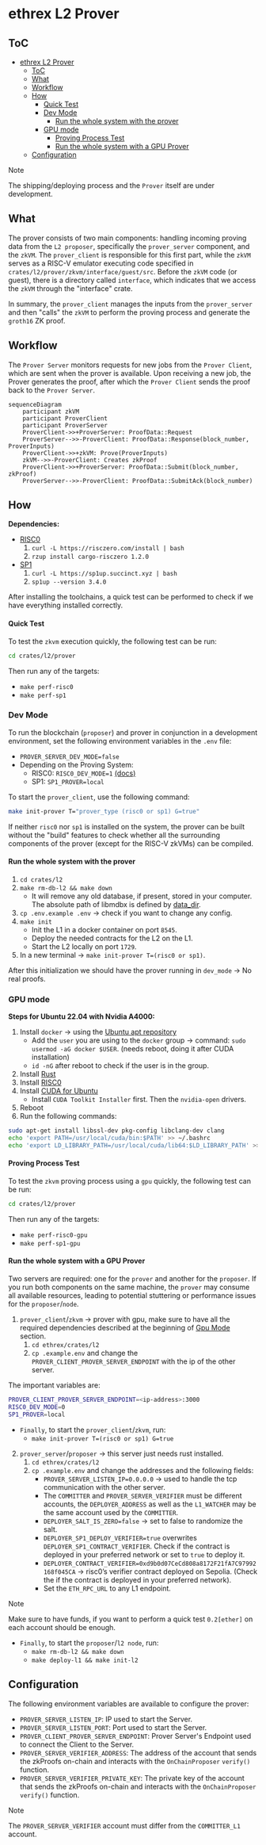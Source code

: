 # ethrex L2 Prover

## ToC

- [ethrex L2 Prover](#ethrex-l2-prover)
  - [ToC](#toc)
  - [What](#what)
  - [Workflow](#workflow)
  - [How](#how)
      - [Quick Test](#quick-test)
    - [Dev Mode](#dev-mode)
      - [Run the whole system with the prover](#run-the-whole-system-with-the-prover)
    - [GPU mode](#gpu-mode)
      - [Proving Process Test](#proving-process-test)
      - [Run the whole system with a GPU Prover](#run-the-whole-system-with-a-gpu-prover)
  - [Configuration](#configuration)

>[!NOTE]
> The shipping/deploying process and the `Prover` itself are under development.

## What

The prover consists of two main components: handling incoming proving data from the `L2 proposer`, specifically the `prover_server` component, and the `zkVM`. The `prover_client` is responsible for this first part, while the `zkVM` serves as a RISC-V emulator executing code specified in `crates/l2/prover/zkvm/interface/guest/src`.
Before the `zkVM` code (or guest), there is a directory called `interface`, which indicates that we access the `zkVM` through the "interface" crate.

In summary, the `prover_client` manages the inputs from the `prover_server` and then "calls" the `zkVM` to perform the proving process and generate the `groth16` ZK proof.

## Workflow

The `Prover Server` monitors requests for new jobs from the `Prover Client`, which are sent when the prover is available. Upon receiving a new job, the Prover generates the proof, after which the `Prover Client` sends the proof back to the `Prover Server`.

```mermaid
sequenceDiagram
    participant zkVM
    participant ProverClient
    participant ProverServer
    ProverClient->>+ProverServer: ProofData::Request
    ProverServer-->>-ProverClient: ProofData::Response(block_number, ProverInputs)
    ProverClient->>+zkVM: Prove(ProverInputs)
    zkVM-->>-ProverClient: Creates zkProof
    ProverClient->>+ProverServer: ProofData::Submit(block_number, zkProof)
    ProverServer-->>-ProverClient: ProofData::SubmitAck(block_number)
```

## How

**Dependencies:**
- [RISC0](https://dev.risczero.com/api/zkvm/install)
   1. `curl -L https://risczero.com/install | bash`
   2. `rzup install cargo-risczero 1.2.0`
- [SP1](https://docs.succinct.xyz/docs/sp1/introduction)
   1. `curl -L https://sp1up.succinct.xyz | bash`
   2. `sp1up --version 3.4.0`

After installing the toolchains, a quick test can be performed to check if we have everything installed correctly.

#### Quick Test

To test the `zkvm` execution quickly, the following test can be run:

```sh
cd crates/l2/prover
```

Then run any of the targets:
- `make perf-risc0`
- `make perf-sp1`

### Dev Mode

To run the blockchain (`proposer`) and prover in conjunction in a development environment, set the following environment variables in the `.env` file:
- `PROVER_SERVER_DEV_MODE=false`
- Depending on the Proving System:
  - RISC0: `RISC0_DEV_MODE=1` [(docs)](https://dev.risczero.com/api/generating-proofs/dev-mode)
  - SP1: `SP1_PROVER=local`

To start the `prover_client`, use the following command:

```sh
make init-prover T="prover_type (risc0 or sp1) G=true"
```

If neither `risc0` nor `sp1` is installed on the system, the prover can be built without the "build" features to check whether all the surrounding components of the prover (except for the RISC-V zkVMs) can be compiled.

#### Run the whole system with the prover

1. `cd crates/l2`
2. `make rm-db-l2 && make down`
   - It will remove any old database, if present, stored in your computer. The absolute path of libmdbx is defined by [data_dir](https://docs.rs/dirs/latest/dirs/fn.data_dir.html).
3. `cp .env.example .env` &rarr; check if you want to change any config.
4. `make init`
   - Init the L1 in a docker container on port `8545`.
   - Deploy the needed contracts for the L2 on the L1.
   - Start the L2 locally on port `1729`.
5. In a new terminal &rarr; `make init-prover T=(risc0 or sp1)`.

After this initialization we should have the prover running in `dev_mode` &rarr; No real proofs.

### GPU mode

**Steps for Ubuntu 22.04 with Nvidia A4000:**

1. Install `docker` &rarr; using the [Ubuntu apt repository](https://docs.docker.com/engine/install/ubuntu/#install-using-the-repository)
   - Add the `user` you are using to the `docker` group &rarr; command: `sudo usermod -aG docker $USER`. (needs reboot, doing it after CUDA installation)
   - `id -nG` after reboot to check if the user is in the group.
2. Install [Rust](https://www.rust-lang.org/tools/install)
3. Install [RISC0](https://dev.risczero.com/api/zkvm/install)
4. Install [CUDA for Ubuntu](https://developer.nvidia.com/cuda-downloads?target_os=Linux&target_arch=x86_64&Distribution=Ubuntu&target_version=22.04&target_type=deb_local)
   - Install `CUDA Toolkit Installer` first. Then the `nvidia-open` drivers.
5. Reboot
6. Run the following commands:

```sh
sudo apt-get install libssl-dev pkg-config libclang-dev clang
echo 'export PATH=/usr/local/cuda/bin:$PATH' >> ~/.bashrc
echo 'export LD_LIBRARY_PATH=/usr/local/cuda/lib64:$LD_LIBRARY_PATH' >> ~/.bashrc
```

#### Proving Process Test

To test the `zkvm` proving process using a `gpu` quickly, the following test can be run:

```sh
cd crates/l2/prover
```

Then run any of the targets:
- `make perf-risc0-gpu`
- `make perf-sp1-gpu`

#### Run the whole system with a GPU Prover

Two servers are required: one for the `prover` and another for the `proposer`. If you run both components on the same machine, the `prover` may consume all available resources, leading to potential stuttering or performance issues for the `proposer`/`node`.

1. `prover_client`/`zkvm` &rarr; prover with gpu, make sure to have all the required dependencies described at the beginning of [Gpu Mode](#gpu-mode) section.
    1. `cd ethrex/crates/l2`
    2. `cp .example.env` and change the `PROVER_CLIENT_PROVER_SERVER_ENDPOINT` with the ip of the other server.

The important variables are:

```sh
PROVER_CLIENT_PROVER_SERVER_ENDPOINT=<ip-address>:3000
RISC0_DEV_MODE=0
SP1_PROVER=local
```

- `Finally`, to start the `prover_client`/`zkvm`, run:
   - `make init-prover T=(risc0 or sp1) G=true`

2. `prover_server`/`proposer` &rarr; this server just needs rust installed.
    1. `cd ethrex/crates/l2`
    2. `cp .example.env` and change the addresses and the following fields:
       - `PROVER_SERVER_LISTEN_IP=0.0.0.0` &rarr; used to handle the tcp communication with the other server.
       - The `COMMITTER` and `PROVER_SERVER_VERIFIER` must be different accounts, the `DEPLOYER_ADDRESS` as well as the `L1_WATCHER` may be the same account used by the `COMMITTER`.
       - `DEPLOYER_SALT_IS_ZERO=false` &rarr; set to false to randomize the salt.
       - `DEPLOYER_SP1_DEPLOY_VERIFIER=true` overwrites `DEPLOYER_SP1_CONTRACT_VERIFIER`. Check if the contract is deployed in your preferred network or set to `true` to deploy it.
       - `DEPLOYER_CONTRACT_VERIFIER=0xd9b0d07CeCd808a8172F21fA7C97992168f045CA` &rarr; risc0’s verifier contract deployed on Sepolia. (Check the if the contract is deployed in your preferred network).
       - Set the `ETH_RPC_URL` to any L1 endpoint.

>[!NOTE]
> Make sure to have funds, if you want to perform a quick test `0.2[ether]` on each account should be enough.

- `Finally`, to start the `proposer`/`l2 node`, run:
   - `make rm-db-l2 && make down`
   - `make deploy-l1 && make init-l2`

## Configuration

The following environment variables are available to configure the prover:

- `PROVER_SERVER_LISTEN_IP`: IP used to start the Server.
- `PROVER_SERVER_LISTEN_PORT`: Port used to start the Server.
- `PROVER_CLIENT_PROVER_SERVER_ENDPOINT`: Prover Server's Endpoint used to connect the Client to the Server.
- `PROVER_SERVER_VERIFIER_ADDRESS`: The address of the account that sends the zkProofs on-chain and interacts with the `OnChainProposer` `verify()` function.
- `PROVER_SERVER_VERIFIER_PRIVATE_KEY`: The private key of the account that sends the zkProofs on-chain and interacts with the `OnChainProposer` `verify()` function.

>[!NOTE]
> The `PROVER_SERVER_VERIFIER` account must differ from the `COMMITTER_L1` account.
